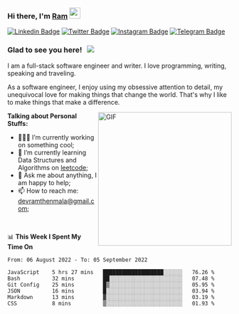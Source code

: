 ### Hi there, I'm <a href="#" target="_blank">Ram</a> <img src="https://media.giphy.com/media/hvRJCLFzcasrR4ia7z/giphy.gif" width="25" height="25">

[![Linkedin Badge](https://img.shields.io/badge/-LinkedIn-0e76a8?style=flat-square&logo=Linkedin&logoColor=white)](https://www.linkedin.com/in/ramdevengineer/)
[![Twitter Badge](https://img.shields.io/badge/-Twitter-00acee?style=flat-square&logo=Twitter&logoColor=white)](https://twitter.com/ramthenmala)
[![Instagram Badge](https://img.shields.io/badge/-Instagram-e4405f?style=flat-square&logo=Instagram&logoColor=white)](https://instagram.com/ramthenmala/)
[![Telegram Badge](https://img.shields.io/badge/-Telegram-0088cc?style=flat-square&logo=Telegram&logoColor=white)](https://t.me/ramthenmala)

### Glad to see you here! &nbsp; ![](https://visitor-badge.glitch.me/badge?page_id=ramthenmala)

I am a full-stack software engineer and writer. I love programming, writing, speaking and traveling.

As a software engineer, I enjoy using my obsessive attention to detail, my unequivocal love for making things that change the world. That's why I like to make things that make a difference.

<img align="right" alt="GIF" src="https://user-images.githubusercontent.com/4328468/157245666-f4dd5472-5b11-4727-baaf-69e90e372b69.gif?raw=true" width="300" />

**Talking about Personal Stuffs:**

- 👨🏻‍💻 I’m currently working on something cool;
- 🚀 I’m currently learning Data Structures and Algorithms on [leetcode](https://leetcode.com/ramthenmala);
- 💬 Ask me about anything, I am happy to help; 
- 📫 How to reach me: devramthenmala@gmail.com;

</br>

📊 **This Week I Spent My Time On** 
<!--START_SECTION:waka-->

```text
From: 06 August 2022 - To: 05 September 2022

JavaScript    5 hrs 27 mins   ███████████████████░░░░░░   76.26 %
Bash          32 mins         ██░░░░░░░░░░░░░░░░░░░░░░░   07.48 %
Git Config    25 mins         █▒░░░░░░░░░░░░░░░░░░░░░░░   05.95 %
JSON          16 mins         █░░░░░░░░░░░░░░░░░░░░░░░░   03.94 %
Markdown      13 mins         ▓░░░░░░░░░░░░░░░░░░░░░░░░   03.19 %
CSS           8 mins          ▒░░░░░░░░░░░░░░░░░░░░░░░░   01.93 %
```

<!--END_SECTION:waka-->


